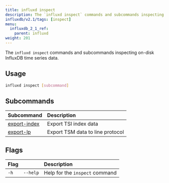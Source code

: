 ```yaml
---
title: influxd inspect
description: The `influxd inspect` commands and subcommands inspecting on-disk InfluxDB time series data.
influxdb/v2.1/tags: [inspect]
menu:
  influxdb_2_1_ref:
    parent: influxd
weight: 201
---
```


The `influxd inspect` commands and subcommands inspecting on-disk InfluxDB time series data.

## Usage
```sh
influxd inspect [subcommand]
```

## Subcommands
| Subcommand                                                                 | Description                      |
|:----------                                                                 |:-----------                      |
| [export-index](/influxdb/v2.1/reference/cli/influxd/inspect/export-index/) | Export TSI index data            |
| [export-lp](/influxdb/v2.1/reference/cli/influxd/inspect/export-lp/)       | Export TSM data to line protocol |

<!-- | [build-tsi](/influxdb/v2.1/reference/cli/influxd/inspect/build-tsi/)                    | Rebuild the TSI index and series file | -->
<!-- | [compact-series-file](/influxdb/v2.1/reference/cli/influxd/inspect/compact-series-file) | Compact the series file               | -->
<!-- | [dump-tsi](/influxdb/v2.1/reference/cli/influxd/inspect/dump-tsi/)                      | Output low level TSI information      | -->
<!-- | [dumpwal](/influxdb/v2.1/reference/cli/influxd/inspect/dumpwal/)                        | Output TSM data from WAL files        | -->
<!-- | [export-blocks](/influxdb/v2.1/reference/cli/influxd/inspect/export-blocks/)            | Export block data                     | -->
<!-- | [report-tsi](/influxdb/v2.1/reference/cli/influxd/inspect/report-tsi/)                  | Report the cardinality of TSI files   | -->
<!-- | [report-tsm](/influxdb/v2.1/reference/cli/influxd/inspect/report-tsm/)                  | Run TSM report                        | -->
<!-- | [verify-seriesfile](/influxdb/v2.1/reference/cli/influxd/inspect/verify-seriesfile/)    | Verify the integrity of series files  | -->
<!-- | [verify-tsm](/influxdb/v2.1/reference/cli/influxd/inspect/verify-tsm/)                  | Check the consistency of TSM files    | -->
<!-- | [verify-wal](/influxdb/v2.1/reference/cli/influxd/inspect/verify-wal/)                  | Check for corrupt WAL files           | -->

## Flags
| Flag |          | Description                    |
|:---- |:---      |:-----------                    |
| `-h` | `--help` | Help for the `inspect` command |
